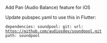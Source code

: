 Add Pan (Audio Balance) feature for iOS

Update pubspec.yaml to use this in Flutter:

<code>dependencies:
    soundpool:
        git:
          url: https://github.com/audiosdev/soundpool.git
          path: soundpool
</code>

